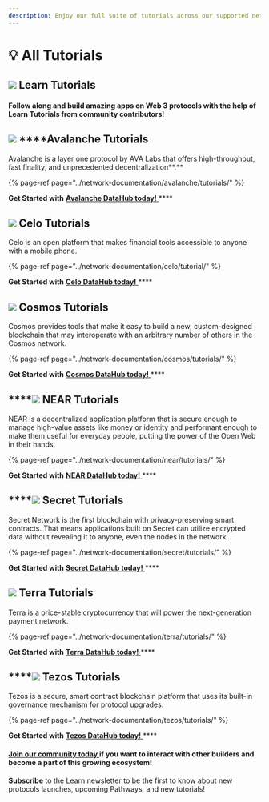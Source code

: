 ```yaml
---
description: Enjoy our full suite of tutorials across our supported networks
---
```


# 💡 All Tutorials

## ![](../.gitbook/assets/vhhp1wl4_400x400-1-.jpg) Learn Tutorials

#### Follow along and build amazing apps on Web 3 protocols with the help of Learn Tutorials from community contributors! 

## ![](../.gitbook/assets/avalanche_token_round-300x300.png) ****Avalanche Tutorials 

Avalanche is a layer one protocol by AVA Labs that offers high-throughput, fast finality, and unprecedented decentralization**.** 

{% page-ref page="../network-documentation/avalanche/tutorials/" %}

**Get Started with** [**Avalanche DataHub today!** ](https://figment.io/datahub/avalanche/)\*\*\*\*

## ![](../.gitbook/assets/37552875%20%282%29%20%282%29%20%282%29%20%282%29%20%282%29.png) Celo Tutorials

Celo is an open platform that makes financial tools accessible to anyone with a mobile phone.

{% page-ref page="../network-documentation/celo/tutorial/" %}

**Get Started with** [**Celo DataHub today!** ](https://figment.io/datahub/celo/)\*\*\*\*

## ![](../.gitbook/assets/rsz_1cosmoslogo_1.png) **Cosmos Tutorials** 

Cosmos provides tools that make it easy to build a new, custom-designed blockchain that may interoperate with an arbitrary number of others in the Cosmos network. 

{% page-ref page="../network-documentation/cosmos/tutorials/" %}

**Get Started with** [**Cosmos DataHub today!** ](https://figment.io/datahub/cosmos/)\*\*\*\*

## \*\*\*\*![](../.gitbook/assets/tnear_icon_1.png) **NEAR Tutorials**

NEAR is a decentralized application platform that is secure enough to manage high-value assets like money or identity and performant enough to make them useful for everyday people, putting the power of the Open Web in their hands.

{% page-ref page="../network-documentation/near/tutorials/" %}

**Get Started with** [**NEAR DataHub today!** ](https://figment.io/datahub/near/)\*\*\*\*

## \*\*\*\*![](../.gitbook/assets/logo1.png) **Secret Tutorials** 

Secret Network is the first blockchain with privacy-preserving smart contracts. That means applications built on Secret can utilize encrypted data without revealing it to anyone, even the nodes in the network.

{% page-ref page="../network-documentation/secret/tutorials/" %}

**Get Started with** [**Secret DataHub today!** ](https://datahub.figment.io/sign_up?service=secret)\*\*\*\*

## ![](../.gitbook/assets/rsz_terra-logo.jpg) Terra Tutorials 

Terra is a price-stable cryptocurrency that will power the next-generation payment network. 

{% page-ref page="../network-documentation/terra/tutorials/" %}

**Get Started with** [**Terra DataHub today!** ](https://figment.io/datahub/terra/)\*\*\*\*

## \*\*\*\*![](../.gitbook/assets/2011.png) **Tezos Tutorials**

Tezos is a secure, smart contract blockchain platform that uses its built-in governance mechanism for protocol upgrades. 

{% page-ref page="../network-documentation/tezos/tutorials/" %}

**Get Started with** [**Tezos DataHub today!** ](https://figment.io/datahub/tezos/)\*\*\*\*

#### [Join our community today ](https://discord.gg/fszyM7K)if you want to interact with other builders and become a part of this growing ecosystem! 

[**Subscribe**](https://datahub.figment.io/subscribe) to the Learn newsletter to be the first to know about new protocols launches, upcoming Pathways, and new tutorials! 

